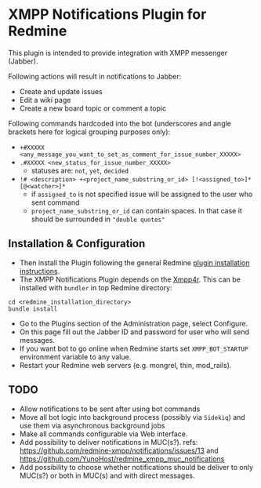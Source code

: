 # XMPP Notifications Plugin for Redmine

This plugin is intended to provide integration with XMPP messenger (Jabber).

Following actions will result in notifications to Jabber:

- Create and update issues
- Edit a wiki page
- Create a new board topic or comment a topic

Following commands hardcoded into the bot (underscores and angle brackets here for logical grouping purposes only):
- `+#XXXXX <any_message_you_want_to_set_as_comment_for_issue_number_XXXXX>`
- `.#XXXXX <new_status_for_issue_number_XXXXX>`
  + statuses are: `not`, `yet`, `decided`
- `!# <description> +<project_name_substring_or_id> [!<assigned_to>]* [@<watcher>]*`
  + if `assigned_to` is not specified issue will be assigned to the user who sent command
  + `project_name_substring_or_id` can contain spaces. In that case it should be surrounded in `"double quotes"`

## Installation & Configuration

- Then install the Plugin following the general Redmine [plugin installation instructions](http://www.redmine.org/wiki/redmine/Plugins).
- The XMPP Notifications Plugin depends on the [Xmpp4r](https://xmpp4r.github.io/). This can be installed with `bundler` in top Redmine directory:
```ShellSession
cd <redmine_installation_directory>
bundle install
```
- Go to the Plugins section of the Administration page, select Configure.
- On this page fill out the Jabber ID and password for user who will send messages.
- If you want bot to go online when Redmine starts set `XMPP_BOT_STARTUP` environment variable to any value.
- Restart your Redmine web servers (e.g. mongrel, thin, mod_rails).

## TODO
- Allow notifications to be sent after using bot commands
- Move all bot logic into background process (possibly via `Sidekiq`) and use them via asynchronous background jobs
- Make all commands configurable via Web interface.
- Add possibility to deliver notifications in MUC(s?). refs: https://github.com/redmine-xmpp/notifications/issues/13 and https://github.com/YunoHost/redmine_xmpp_muc_notifications
- Add possibility to choose whether notifications should be deliver to only MUC(s?) or both in MUC(s) and with direct messages.

